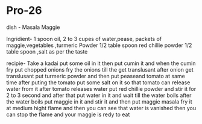 # Pro-26
dish -  Masala Maggie

Ingridient- 1 spoon oil, 2 to 3 cupes of water,pease, packets of maggie,vegetables  ,turmeric Powder 1/2 table spoon
red chillie powder 1/2 table spoon ,salt as per the taste

recipie- Take a kadai put some oil in it then put cumin it and when the cumin fry put chopped onions fry the onions till the get translusant after onion get translusant put turmeric powder and  then  put peaseand tomato at same time after puting the tomato put some salt on it so that tomato can release water from it after tomato releases water put red chillie powder and stir it for 2 to 3 second and after that put water in it and wait till the water boils after the water boils put maggie in it and stir it and then put maggie masala fry it at medium hight flame and then you can see that water is vanished then you can stop the flame and your maggie is redy to eat 
